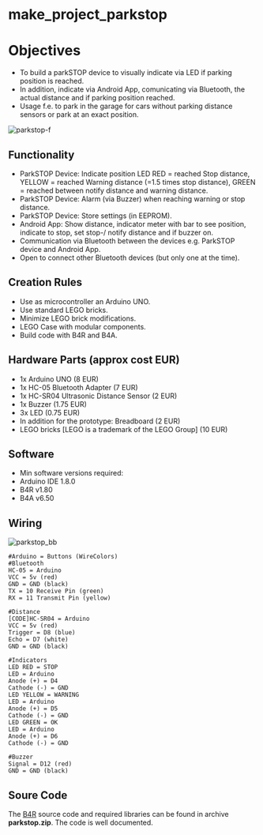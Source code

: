 # make_project_parkstop

# Objectives
* To build a parkSTOP device to visually indicate via LED if parking position is reached.
* In addition, indicate via Android App, comunicating via Bluetooth, the actual distance and if parking position reached.
* Usage f.e. to park in the garage for cars without parking distance sensors or park at an exact position.

![parkstop-f](https://user-images.githubusercontent.com/47274144/52939989-bdc49000-3365-11e9-8c03-9f629d3784af.png)

## Functionality
* ParkSTOP Device: Indicate position LED RED = reached Stop distance, YELLOW = reached Warning distance (=1.5 times stop distance), GREEN = reached between notify distance and warning distance.
* ParkSTOP Device: Alarm (via Buzzer) when reaching warning or stop distance.
* ParkSTOP Device: Store settings (in EEPROM).
* Android App: Show distance, indicator meter with bar to see position, indicate to stop, set stop-/ notify distance and if buzzer on.
* Communication via Bluetooth between the devices e.g. ParkSTOP device and Android App.
* Open to connect other Bluetooth devices (but only one at the time).

## Creation Rules
* Use as microcontroller an Arduino UNO.
* Use standard LEGO bricks.
* Minimize LEGO brick modifications.
* LEGO Case with modular components.
* Build code with B4R and B4A.

## Hardware Parts (approx cost EUR)
* 1x Arduino UNO (8 EUR)
* 1x HC-05 Bluetooth Adapter (7 EUR)
* 1x HC-SR04 Ultrasonic Distance Sensor (2 EUR)
* 1x Buzzer (1.75 EUR)
* 3x LED (0.75 EUR)
* In addition for the prototype: Breadboard (2 EUR)
* LEGO bricks [LEGO is a trademark of the LEGO Group] (10 EUR)

## Software
* Min software versions required:
* Arduino IDE 1.8.0
* B4R v1.80
* B4A v6.50

## Wiring
![parkstop_bb](https://user-images.githubusercontent.com/47274144/52939987-bdc49000-3365-11e9-8f78-1e7b41147569.png)

```
#Arduino = Buttons (WireColors)
#Bluetooth
HC-05 = Arduino
VCC = 5v (red)
GND = GND (black)
TX = 10 Receive Pin (green)
RX = 11 Transmit Pin (yellow)

#Distance
[CODE]HC-SR04 = Arduino
VCC = 5v (red)
Trigger = D8 (blue)
Echo = D7 (white)
GND = GND (black)

#Indicators
LED RED = STOP
LED = Arduino
Anode (+) = D4
Cathode (-) = GND
LED YELLOW = WARNING
LED = Arduino
Anode (+) = D5
Cathode (-) = GND
LED GREEN = OK
LED = Arduino
Anode (+) = D6
Cathode (-) = GND

#Buzzer
Signal = D12 (red)
GND = GND (black)
```
## Soure Code
The [B4R](https://www.b4x.com/b4r.html) source code and required libraries can be found in archive __parkstop.zip__. The code is well documented.
